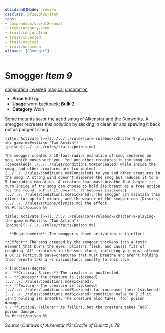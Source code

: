 ```yaml
---
obsidianUIMode: preview
cssclass: pf2e,pf2e-item
tags:
- compendium/src/pf2e/ooa2
- item/category/worn
- trait/conjuration
- trait/invested
- trait/magical
- trait/uncommon
aliases: ["Smogger"]
---
```

# Smogger *Item 9*  
[conjuration](../../../Rules/traits/conjuration.md)  [invested](../../../Rules/traits/invested.md)  [magical](../../../Rules/traits/magical.md)  [uncommon](../../../Rules/traits/uncommon.md)  

- **Price** 600 gp
- **Usage** worn backpack; **Bulk** 2
- **Category** Worn

Some mutants savor the acrid smog of Alkenstar and the Gunworks. A smogger recreates this pollution by sucking in clean air and spewing it back out as pungent smog.

```ad-embed-ability
title: Activate [>>](../../../rules/core-rulebook/chapter-9-playing-the-game.md#Actions "Two-Action")
[poison](../../../rules/traits/poison.md)  

The smogger creates a 10-foot-radius emanation of smog centered on you, which moves with you. You and other creatures in the smog are [concealed](../../../rules/conditions.md#Concealed) while inside the smog, and other creatures are [concealed](../../../rules/conditions.md#Concealed) to you and other creatures in the smog. A strong wind doesn't disperse the smog but reduces it to a 5-footradius emanation. A creature that must breathe that begins its turn inside of the smog can choose to hold its breath as a free action for the round, but if it doesn't, it becomes [sickened](../../../rules/conditions.md#Sickened). The smogger can maintain this effect for up to 1 minute, and the wearer of the smogger can [Dismiss](../../../rules/actions/dismiss.md) the effect.  
%% #trait/poison %%
```

```ad-embed-ability
title: Activate [>>](../../../rules/core-rulebook/chapter-9-playing-the-game.md#Actions "Two-Action")
[poison](../../../rules/traits/poison.md)  

- **Requirements**: The smogger's above activation is in effect

**Effect** The smog created by the smogger thickens into a toxic element that burns the eyes, blisters flesh, and causes fits of coughing. All creatures in the smog cloud, including you, must attempt a DC 32 Fortitude save—creatures that must breathe and aren't holding their breath take a –2 circumstance penalty to this save.

> [!success-degree] 
> - **Critical Success** The creature is unaffected.
> - **Success** The creature is [sickened](../../../rules/conditions.md#Sickened).
> - **Failure** The creature is [sickened](../../../rules/conditions.md#Sickened) (or increases their [sickened](../../../rules/conditions.md#Sickened) condition value to 2 if it isn't holding its breath). The creature also takes `4d6` poison damage.
> - **Critical Failure** As failure, but the creature takes `8d6` poison damage.  
%% #trait/poison %%
```

*Source: Outlaws of Alkenstar #2: Cradle of Quartz p. 78*
